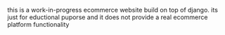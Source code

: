 this is a work-in-progress ecommerce website build on top of django. its just for eductional puporse and it does not provide a real ecommerce platform functionality


